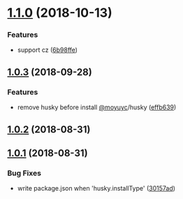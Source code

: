 <a name="1.1.0"></a>

# [1.1.0](https://github.com/imcuttle/cc-init/compare/v1.0.3...v1.1.0) (2018-10-13)

### Features

- support cz ([6b98ffe](https://github.com/imcuttle/cc-init/commit/6b98ffe))

<a name="1.0.3"></a>

## [1.0.3](https://github.com/imcuttle/cc-init/compare/v1.0.2...v1.0.3) (2018-09-28)

### Features

- remove husky before install [@moyuyc](https://github.com/moyuyc)/husky ([effb639](https://github.com/imcuttle/cc-init/commit/effb639))

<a name="1.0.2"></a>

## [1.0.2](https://github.com/imcuttle/cc-init/compare/v1.0.1...v1.0.2) (2018-08-31)

<a name="1.0.1"></a>

## [1.0.1](https://github.com/imcuttle/cc-init/compare/30157ad...v1.0.1) (2018-08-31)

### Bug Fixes

- write package.json when 'husky.installType' ([30157ad](https://github.com/imcuttle/cc-init/commit/30157ad))
